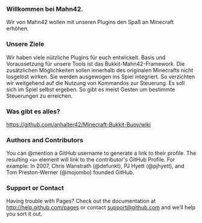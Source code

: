 ### Willkommen bei Mahn42.
Wir von Mahn42 wollen mit unseren Plugins den Spaß an Minecraft erhöhen.

### Unsere Ziele
Wir haben viele nützliche Plugins für euch entwickelt.
Basis und Voraussetzung für unsere Tools ist das Bukkit-Mahn42-Framework.
Die zusätzlichen Möglichkeiten sollen innerhalb des originalen Minecrafts nicht losgelöst wirken. Sie werden ausgewogen ins Spiel integriert.
So verzichten wir weitgehend auf die Nutzung von Kommandos zur Steuerung. Es soll sich im Spiel selbst ergeben.
So gibt es meist Gesten um bestimmte Steuerungen zu erreichen.

### Was gibt es alles?
https://github.com/anhalter42/Minecraft-Bukkit-Buoy/wiki

### Authors and Contributors
You can @mention a GitHub username to generate a link to their profile. The resulting `<a>` element will link to the contributor's GitHub Profile. For example: In 2007, Chris Wanstrath (@defunkt), PJ Hyett (@pjhyett), and Tom Preston-Werner (@mojombo) founded GitHub.

### Support or Contact
Having trouble with Pages? Check out the documentation at http://help.github.com/pages or contact support@github.com and we’ll help you sort it out.
